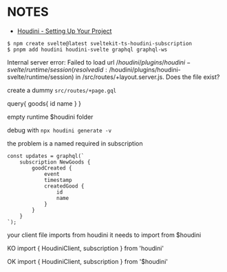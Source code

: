 # NOTES

- [Houdini - Setting Up Your Project](https://www.houdinigraphql.com/guides/setting-up-your-project)

```shell
$ npm create svelte@latest sveltekit-ts-houdini-subscription
$ pnpm add houdini houdini-svelte graphql graphql-ws
```


Internal server error: Failed to load url /$houdini/plugins/houdini-svelte/runtime/session (resolved id: /$houdini/plugins/houdini-svelte/runtime/session) in /src/routes/+layout.server.js. Does the file exist?

create a dummy `src/routes/+page.gql`

query{
  goods{
    id
    name
  }
}


empty runtime $houdini folder

debug with `npx houdini generate -v`


the problem is a named required in subscription 

	const updates = graphql(`
		subscription NewGoods {
			goodCreated {
				event
				timestamp
				createdGood {
					id
					name
				}
			}
		}
	`);



your client file imports from houdini
it needs to import from $houdini

KO
  import { HoudiniClient, subscription } from 'houdini'

OK
  import { HoudiniClient, subscription } from '$houdini'  

  